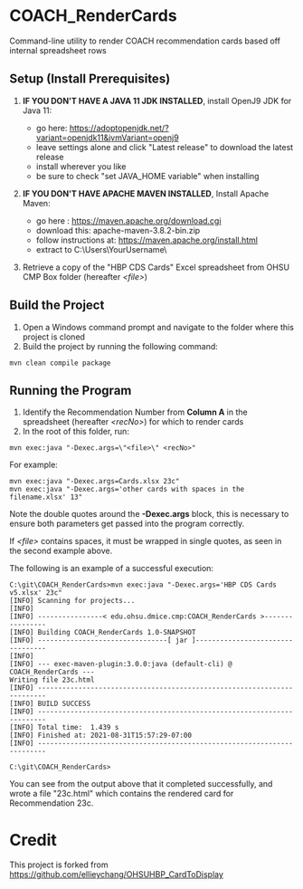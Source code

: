 # COACH_RenderCards
Command-line utility to render COACH recommendation cards based off internal spreadsheet rows

## Setup (Install Prerequisites)
1. **IF YOU DON'T HAVE A JAVA 11 JDK INSTALLED**, install OpenJ9 JDK for Java 11: 
   
   - go here: https://adoptopenjdk.net/?variant=openjdk11&jvmVariant=openj9
   - leave settings alone and click "Latest release" to download the latest release
   - install wherever you like
   - be sure to check "set JAVA_HOME variable" when installing

1. **IF YOU DON'T HAVE APACHE MAVEN INSTALLED**, Install Apache Maven: 
   
   - go here : https://maven.apache.org/download.cgi
   - download this: apache-maven-3.8.2-bin.zip
   - follow instructions at: https://maven.apache.org/install.html
   - extract to C:\Users\YourUsername\
    
1. Retrieve a copy of the "HBP CDS Cards" Excel spreadsheet from OHSU CMP Box folder (hereafter *&lt;file&gt;*)

## Build the Project

1. Open a Windows command prompt and navigate to the folder where this project is cloned
2. Build the project by running the following command:

```
mvn clean compile package
```

## Running the Program

1. Identify the Recommendation Number from **Column A** in the spreadsheet (hereafter *&lt;recNo&gt;*) for which to render cards
1. In the root of this folder, run:
   
```
mvn exec:java "-Dexec.args=\"<file>\" <recNo>"
```

For example:
```
mvn exec:java "-Dexec.args=Cards.xlsx 23c"
mvn exec:java "-Dexec.args='other cards with spaces in the filename.xlsx' 13"
```

Note the double quotes around the **-Dexec.args** block, this is necessary to ensure both parameters get passed into the program correctly.

If *&lt;file&gt;* contains spaces, it must be wrapped in single quotes, as seen in the second example above.

The following is an example of a successful execution:

```
C:\git\COACH_RenderCards>mvn exec:java "-Dexec.args='HBP CDS Cards v5.xlsx' 23c"
[INFO] Scanning for projects...
[INFO]
[INFO] ----------------< edu.ohsu.dmice.cmp:COACH_RenderCards >----------------
[INFO] Building COACH_RenderCards 1.0-SNAPSHOT
[INFO] --------------------------------[ jar ]---------------------------------
[INFO]
[INFO] --- exec-maven-plugin:3.0.0:java (default-cli) @ COACH_RenderCards ---
Writing file 23c.html
[INFO] ------------------------------------------------------------------------
[INFO] BUILD SUCCESS
[INFO] ------------------------------------------------------------------------
[INFO] Total time:  1.439 s
[INFO] Finished at: 2021-08-31T15:57:29-07:00
[INFO] ------------------------------------------------------------------------

C:\git\COACH_RenderCards>
```
You can see from the output above that it completed successfully, and wrote a file "23c.html" which contains the 
rendered card for Recommendation 23c.

# Credit
This project is forked from https://github.com/ellieychang/OHSUHBP_CardToDisplay
